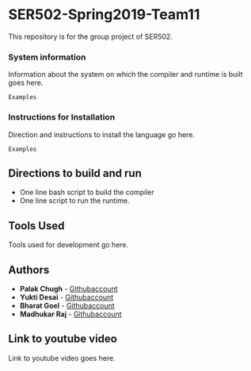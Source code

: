 # SER502-Spring2019-Team11

This repository is for the group project of SER502.

### System information 
Information about the system on which the compiler and runtime is built goes here.

```
Examples
```

### Instructions for Installation

Direction and instructions to install the language go here.

```
Examples 
```

## Directions to build and run 
* One line bash script to build the compiler
* One line script to run the runtime.

## Tools Used
Tools used for development go here.

## Authors

* **Palak Chugh** - [Githubaccount](https://github.com/pchugh1)
* **Yukti Desai** - [Githubaccount](https://github.com/yrdesai)
* **Bharat Goel** - [Githubaccount](https://github.com/BharatG295)
* **Madhukar Raj** - [Githubaccount](https://github.com/maddymz)


## Link to youtube video

Link to youtube video goes here.
